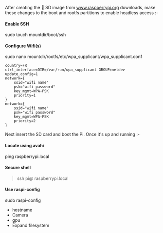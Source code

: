 After creating the :floppy_disk: SD image from www.raspberrypi.org downloads, make these changes to the boot and rootfs partitions to enable headless access :-

#### Enable SSH
sudo touch mountdir/boot/ssh

#### Configure Wifi(s)
sudo nano mountdir/rootfs/etc/wpa_supplicant/wpa_supplicant.conf
```
country=FR
ctrl_interface=DIR=/var/run/wpa_supplicant GROUP=netdev
update_config=1
network={
    ssid="wifi name"
    psk="wifi password"
    key_mgmt=WPA-PSK
    priority=1
}
network={
    ssid="wifi name"
    psk="wifi password"
    key_mgmt=WPA-PSK
    priority=2
}
```

Next insert the SD card and boot the Pi. Once it's up and running :-
#### Locate using avahi
ping raspberrypi.local

#### Secure shell
> ssh pi@ raspberrypi.local

#### Use raspi-config 
sudo raspi-config
* hostname
* Camera
* gpu
* Expand filesystem

